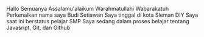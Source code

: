 Hallo Semuanya
Assalamu'alaikum Warahmatullahi Wabarakatuh
Perkenalkan nama saya Budi Setiawan
Saya tinggal di kota Sleman DIY
Saya saat ini berstatus pelajar SMP
Saya sedang dalam proses belajar tentang Javasript, Git, dan Github

